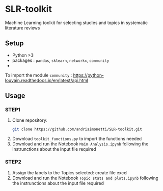 # SLR-toolkit
Machine Learning toolkit for selecting studies and topics in systematic literature reviews

## Setup
- Python >3
- packages : `pandas`, `sklearn`, `networkx`, `community`
- 
To import the module `community` : https://python-louvain.readthedocs.io/en/latest/api.html


## Usage

### STEP1
1. Clone repository:
   ```bash
   git clone https://github.com/andrisimonetti/SLR-toolkit.git
2. Download `toolkit_functions.py` to import the functions needed
3. Download and run the Notebook `Main Analysis.ipynb` following the instrunctions about the input file required
   
### STEP2

1. Assign the labels to the Topics selected: create file excel
2. Download and run the Notebook `Topic stats and plots.ipynb` following the instrunctions about the input file required




